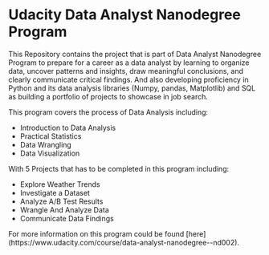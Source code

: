 # Udacity Data Analyst Nanodegree Program
This Repository contains the project that is part of Data Analyst Nanodegree Program to prepare for a career as a data analyst by learning to organize data, uncover patterns and insights, draw meaningful conclusions, and clearly communicate critical findings. And also developing proficiency in Python and its data analysis libraries (Numpy, pandas, Matplotlib) and SQL as building a portfolio of projects to showcase in job search.

This program covers the process of Data Analysis including:
<ul>
  <li>Introduction to Data Analysis</li>
  <li>Practical Statistics</li>
  <li>Data Wrangling</li>
  <li>Data Visualization</li>
</ul>
With 5 Projects that has to be completed in this program including:
<ul>
  <li>Explore Weather Trends</li>
  <li>Investigate a Dataset</li>
  <li>Analyze A/B Test Results</li>
  <li>Wrangle And Analyze Data</li>
  <li>Communicate Data Findings</li>
</ul>
For more information on this program could be found [here](https://www.udacity.com/course/data-analyst-nanodegree--nd002).
